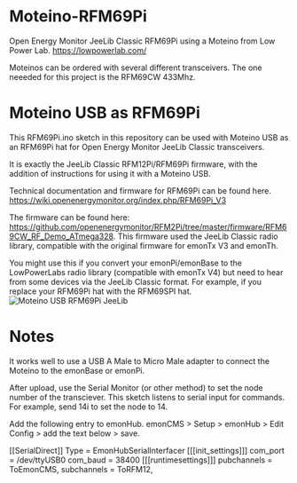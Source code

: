 # Moteino-RFM69Pi
Open Energy Monitor JeeLib Classic RFM69Pi using a Moteino from Low Power Lab. https://lowpowerlab.com/

Moteinos can be ordered with several different transceivers. The one neeeded for this project is the RFM69CW 433Mhz.

# Moteino USB as RFM69Pi
This RFM69Pi.ino sketch in this repository can be used with Moteino USB as an RFM69Pi hat for Open Energy Monitor JeeLib Classic transceivers.

It is exactly the JeeLib Classic RFM12Pi/RFM69Pi firmware, with the addition of instructions for using it with a Moteino USB.

Technical documentation and firmware for RFM69Pi can be found here. https://wiki.openenergymonitor.org/index.php/RFM69Pi_V3

The firmware can be found here: https://github.com/openenergymonitor/RFM2Pi/tree/master/firmware/RFM69CW_RF_Demo_ATmega328.
This firmware used the JeeLib Classic radio library, compatible with the original firmware for emonTx V3 and emonTh.

You might use this if you convert your emonPi/emonBase to the LowPowerLabs radio library (compatible with emonTx V4) but need to hear from some devices via the JeeLib Classic format. For example, if you replace your RFM69Pi hat with the RFM69SPI hat.
![Moteino USB RFM69Pi JeeLib](https://user-images.githubusercontent.com/17953028/213807911-efee877b-3453-48ba-8c6d-aa49f9e7cad3.png)



# Notes
It works well to use a USB A Male to Micro Male adapter to connect the Moteino to the emonBase or emonPi.

After upload, use the Serial Monitor (or other method) to set the node number of the transciever. This sketch listens to serial input for commands. For example, send 14i to set the node to 14. 

Add the following entry to emonHub. emonCMS > Setup > emonHub > Edit Config > add the text below > save.

[[SerialDirect]]
     Type = EmonHubSerialInterfacer
      [[[init_settings]]]
           com_port = /dev/ttyUSB0 
           com_baud = 38400
      [[[runtimesettings]]]
           pubchannels = ToEmonCMS,
           subchannels = ToRFM12,
